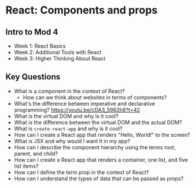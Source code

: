 # React: Components and props

## Intro to Mod 4
  - Week 1: React Basics
  - Week 2: Additional Tools with React
  - Week 3: Higher Thinking About React

## Key Questions
* What is a component in the context of React?
  * How can we think about websites in terms of components?
* What's the difference between imperative and declarative programming?
    https://youtu.be/cDA3_5982h8?t=42
* What is the virtual DOM and why is it cool?
* What is the difference between the virtual DOM and the actual DOM?
* What is `create-react-app` and why is it cool?
* How can I create a React app that renders "Hello, World!" to the screen?
* What is JSX and why would I want it in my app?
* How can I describe the component hierarchy using the terms root, parent, and child?
* How can I create a React app that renders a container, one list, and five list items?
* How can I define the term prop in the context of React?
* How can I understand the types of data that can be passed as props?
